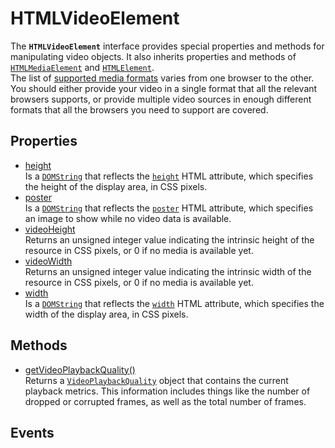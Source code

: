 # HTMLVideoElement

<div class='overview'>The <strong><code>HTMLVideoElement</code></strong> interface provides special properties and methods for manipulating video objects. It also inherits properties and methods of <a href="/en-US/docs/Web/API/HTMLMediaElement" title="The HTMLMediaElement interface adds to HTMLElement the properties and methods needed to support basic media-related capabilities that are common to audio and video."><code>HTMLMediaElement</code></a> and <a href="/en-US/docs/Web/API/HTMLElement" title="The HTMLElement interface represents any HTML element. Some elements directly implement this interface, while others implement it via an interface that inherits it."><code>HTMLElement</code></a>.</div>

<div class='overview'>The list of <a href="/en-US/docs/HTML/Supported_media_formats">supported media formats</a> varies from one browser to the other. You should either provide your video in a single format that all the relevant browsers supports, or provide multiple video sources in enough different formats that all the browsers you need to support are covered.</div>

## Properties

<ul class="items properties">
  <li>
    <a href="">height</a>
    <div>Is a <a href="/en-US/docs/Web/API/DOMString" title="DOMString is a UTF-16 String. As JavaScript already uses such strings, DOMString is mapped directly to a String."><code>DOMString</code></a> that reflects the <code><a href="/en-US/docs/Web/HTML/Element/video#attr-height">height</a></code> HTML attribute, which specifies the height of the display area, in CSS pixels.</div>
  </li>
  <li>
    <a href="">poster</a>
    <div>Is a <a href="/en-US/docs/Web/API/DOMString" title="DOMString is a UTF-16 String. As JavaScript already uses such strings, DOMString is mapped directly to a String."><code>DOMString</code></a> that reflects the <code><a href="/en-US/docs/Web/HTML/Element/video#attr-poster">poster</a></code> HTML attribute, which specifies an image to show while no video data is available.</div>
  </li>
  <li>
    <a href="">videoHeight</a>
    <div>Returns an unsigned integer value indicating the intrinsic height of the resource in CSS pixels, or 0 if no media is available yet.</div>
  </li>
  <li>
    <a href="">videoWidth</a>
    <div>Returns an unsigned integer value indicating the intrinsic width of the resource in CSS pixels, or 0 if no media is available yet.</div>
  </li>
  <li>
    <a href="">width</a>
    <div>Is a <a href="/en-US/docs/Web/API/DOMString" title="DOMString is a UTF-16 String. As JavaScript already uses such strings, DOMString is mapped directly to a String."><code>DOMString</code></a> that reflects the <code><a href="/en-US/docs/Web/HTML/Element/video#attr-width">width</a></code> HTML attribute, which specifies the width of the display area, in CSS pixels.</div>
  </li>
</ul>

## Methods

<ul class="items methods">
  <li>
    <a href="">getVideoPlaybackQuality()</a>
    <div>Returns a <a href="/en-US/docs/Web/API/VideoPlaybackQuality" title="A VideoPlaybackQuality object is returned by the HTMLVideoElement.getVideoPlaybackQuality() method and contains metrics that can be used to determine the playback quality of a video."><code>VideoPlaybackQuality</code></a> object that contains the current playback metrics. This information includes things like the number of dropped or corrupted frames, as well as the total number of frames.</div>
  </li>
</ul>

## Events
